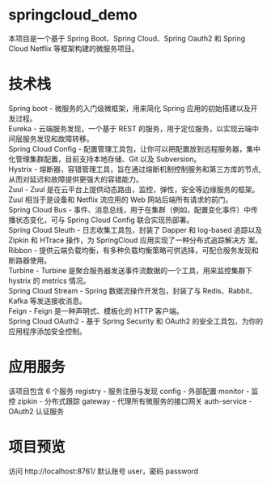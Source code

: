 # springcloud_demo  
本项目是一个基于 Spring Boot、Spring Cloud、Spring Oauth2 和 Spring Cloud Netflix 等框架构建的微服务项目。  

#  技术栈  
Spring boot - 微服务的入门级微框架，用来简化 Spring 应用的初始搭建以及开发过程。  
Eureka - 云端服务发现，一个基于 REST 的服务，用于定位服务，以实现云端中间层服务发现和故障转移。  
Spring Cloud Config - 配置管理工具包，让你可以把配置放到远程服务器，集中化管理集群配置，目前支持本地存储、Git 以及 Subversion。  
Hystrix - 熔断器，容错管理工具，旨在通过熔断机制控制服务和第三方库的节点,从而对延迟和故障提供更强大的容错能力。  
Zuul - Zuul 是在云平台上提供动态路由，监控，弹性，安全等边缘服务的框架。Zuul 相当于是设备和 Netflix 流应用的 Web 网站后端所有请求的前门。  
Spring Cloud Bus - 事件、消息总线，用于在集群（例如，配置变化事件）中传播状态变化，可与 Spring Cloud Config 联合实现热部署。  
Spring Cloud Sleuth - 日志收集工具包，封装了 Dapper 和 log-based 追踪以及 Zipkin 和 HTrace 操作，为 SpringCloud 应用实现了一种分布式追踪解决方  案。  
Ribbon - 提供云端负载均衡，有多种负载均衡策略可供选择，可配合服务发现和断路器使用。  
Turbine - Turbine 是聚合服务器发送事件流数据的一个工具，用来监控集群下 hystrix 的 metrics 情况。  
Spring Cloud Stream - Spring 数据流操作开发包，封装了与 Redis、Rabbit、Kafka 等发送接收消息。  
Feign - Feign 是一种声明式、模板化的 HTTP 客户端。  
Spring Cloud OAuth2 - 基于 Spring Security 和 OAuth2 的安全工具包，为你的应用程序添加安全控制。  

# 应用服务
该项目包含 6 个服务
registry - 服务注册与发现
config - 外部配置
monitor - 监控
zipkin - 分布式跟踪
gateway - 代理所有微服务的接口网关
auth-service - OAuth2 认证服务

# 项目预览

访问 http://localhost:8761/ 默认账号 user，密码 password  
